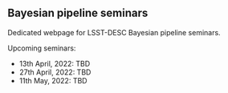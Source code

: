 ## Bayesian pipeline seminars

Dedicated webpage for LSST-DESC Bayesian pipeline seminars. 

Upcoming seminars:

- 13th April, 2022: TBD
- 27th April, 2022: TBD
- 11th May, 2022: TBD
